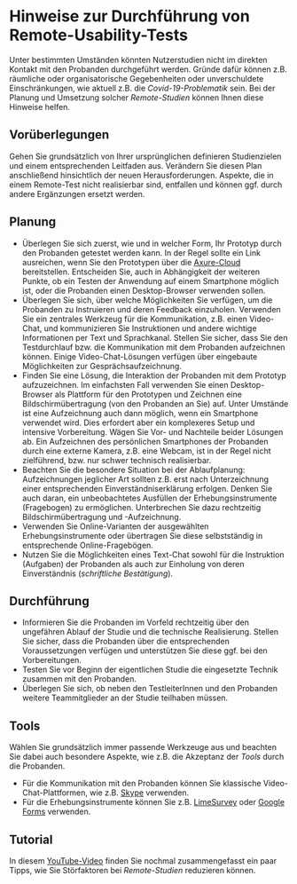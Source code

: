 # Hinweise zur Durchführung von Remote-Usability-Tests

Unter bestimmten Umständen könnten Nutzerstudien nicht im direkten Kontakt mit den Probanden durchgeführt werden. Gründe dafür können z.B. räumliche oder organisatorische Gegebenheiten oder unverschuldete Einschränkungen, wie aktuell z.B. die *Covid-19-Problematik* sein. Bei der Planung und Umsetzung solcher *Remote-Studien* können Ihnen diese Hinweise helfen. 

## Vorüberlegungen

Gehen Sie grundsätzlich von Ihrer ursprünglichen definieren Studienzielen und einem entsprechenden Leitfaden aus. Verändern Sie diesen Plan anschließend hinsichtlich der neuen Herausforderungen. Aspekte, die in einem Remote-Test nicht realisierbar sind, entfallen und können ggf. durch andere Ergänzungen ersetzt werden. 

## Planung

- Überlegen Sie sich zuerst, wie und in welcher Form, Ihr Prototyp durch den Probanden getestet werden kann. In der Regel sollte ein Link ausreichen, wenn Sie den Prototypen über die [Axure-Cloud](https://www.axure.cloud/) bereitstellen. Entscheiden Sie, auch in Abhängigkeit der weiteren Punkte, ob ein Testen der Anwendung auf einem Smartphone möglich ist, oder die Probanden einen Desktop-Browser verwenden sollen. 
- Überlegen Sie sich, über welche Möglichkeiten Sie verfügen, um die Probanden zu Instruieren und deren Feedback einzuholen. Verwenden Sie ein zentrales Werkzeug für die Kommunikation, z.B. einen Video-Chat, und kommunizieren Sie Instruktionen und andere wichtige Informationen per Text und Sprachkanal. Stellen Sie sicher, dass Sie den Testdurchlauf bzw. die Kommunikation mit dem Probanden aufzeichnen können. Einige Video-Chat-Lösungen verfügen über eingebaute Möglichkeiten zur Gesprächsaufzeichnung.
- Finden Sie eine Lösung, die Interaktion der Probanden mit dem Prototyp aufzuzeichnen. Im einfachsten Fall verwenden Sie einen Desktop-Browser als Plattform für den Prototypen und Zeichnen eine Bildschirmübertragung (von den Probanden an Sie) auf. Unter Umstände ist eine Aufzeichnung auch dann möglich, wenn ein Smartphone verwendet wird. Dies erfordert aber ein komplexeres Setup und intensive Vorbereitung. Wägen Sie Vor- und Nachteile beider Lösungen ab. Ein Aufzeichnen des persönlichen Smartphones der Probanden durch eine externe Kamera, z.B. eine Webcam, ist in der Regel nicht zielführend, bzw. nur schwer technisch realisierbar.
- Beachten Sie die besondere Situation bei der Ablaufplanung: Aufzeichnungen jeglicher Art sollten z.B. erst nach Unterzeichnung einer entsprechenden Einverständniserklärung erfolgen. Denken Sie auch daran, ein unbeobachtetes Ausfüllen der Erhebungsinstrumente (Fragebogen) zu ermöglichen. Unterbrechen Sie dazu rechtzeitig Bildschirmübertragung und -Aufzeichnung. 
- Verwenden Sie Online-Varianten der ausgewählten Erhebungsinstrumente oder übertragen Sie diese selbstständig in entsprechende Online-Fragebögen. 
- Nutzen Sie die Möglichkeiten eines Text-Chat sowohl für die Instruktion (Aufgaben) der Probanden als auch zur Einholung von deren Einverständnis (*schriftliche Bestätigung*).

## Durchführung

- Informieren Sie die Probanden im Vorfeld rechtzeitig über den ungefähren Ablauf der Studie und die technische Realisierung. Stellen Sie sicher, dass die Probanden über die entsprechenden Voraussetzungen verfügen und unterstützen Sie diese ggf. bei den Vorbereitungen.
- Testen Sie vor Beginn der eigentlichen Studie die eingesetzte Technik zusammen mit den Probanden.
- Überlegen Sie sich, ob neben den TestleiterInnen und den Probanden weitere Teammitglieder an der Studie teilhaben müssen.

## Tools

Wählen Sie grundsätzlich immer passende Werkzeuge aus und beachten Sie dabei auch besondere Aspekte, wie z.B. die Akzeptanz der *Tools* durch die Probanden.

- Für die Kommunikation mit den Probanden können Sie klassische Video-Chat-Plattformen, wie z.B. [Skype](https://www.skype.com) verwenden.
- Für die Erhebungsinstrumente können Sie z.B. [LimeSurvey](https://www.limesurvey.org/) oder [Google Forms](https://www.google.com/forms/about/) verwenden.

## Tutorial

In diesem [YouTube-Video](https://www.youtube.com/watch?v=ngWtwzUz-Dg) finden Sie nochmal zusammengefasst ein paar Tipps, wie Sie Störfaktoren bei *Remote-Studien* reduzieren können. 
